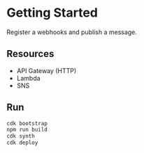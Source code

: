 # Getting Started

Register a webhooks and publish a message.

## Resources

- API Gateway (HTTP)
- Lambda
- SNS

## Run

```bash
cdk bootstrap
npm run build
cdk synth
cdk deploy
```
